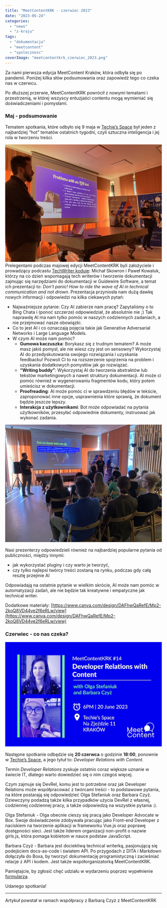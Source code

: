 ```yaml
---
title: "MeetContentKRK - czerwiec 2023"
date: "2023-05-24"
categories:
  - "news"
  - "z-kraju"
tags:
  - "dokumentacja"
  - "meetcontent"
  - "spolecznosc"
coverImage: "meetcontentkrk_czerwiec_2023.png"
---
```


Za nami pierwsza edycja MeetContent Kraków, która odbyła się po pandemii. Poniżej kilka słów podsumowania oraz zapowiedź tego co czeka nas w czerwcu.

Po dłuższej przerwie, MeetContentKRK powrócił z nowymi tematami i przestrzenią, w której wszyscy entuzjaści contentu mogą wymieniać się doświadczeniami i pomysłami.

### **Maj - podsumowanie**

Tematem spotkania, które odbyło się 9 maja w [Techie’s Space](https://www.facebook.com/techies.krakow/) był jeden z najbardziej “hot” tematów ostatnich tygodni, czyli sztuczna inteligencja i jej rola w tworzeniu treści.

![](images/IMG-7112-copy.jpeg) Prelegentami podczas majowej edycji MeetContentKRK byli założyciele i prowadzący podcastu [TechWriter koduje](https://techwriterkoduje.pl/): Michał Skowron i Paweł Kowaluk, którzy na co dzień wspomagają tech writerów i tworzenie dokumentacji zajmując się narzędziami do dokumentacji w Guidewire Software, a temat ich prezentacji to: _Don't panic! How to ride the wave of AI in technical communication and not drown_. Prezentacja przyniosła nam dużą dawkę nowych informacji i odpowiedzi na kilka ciekawych pytań:

- Najważniejsze pytanie: Czy AI zabierze nam pracę? Zapytaliśmy o to Bing Chata i (ponoć szczerze) odpowiedział, że absolutnie nie ;) Tak naprawdę AI ma nam tylko pomóc w naszych codziennych zadaniach, a nie przejmować nasze obowiązki.
- Co to jest AI i co oznaczają pojęcia takie jak Generative Adversarial Networks i Large Language Models.
- W czym AI może nam pomóc?
  - **Gumowa kaczuszka**: Borykasz się z trudnym tematem? A może masz jakiś pomysł, ale nie wiesz czy jest on sensowny? Wykorzystaj AI do przedyskutowania swojego rozwiązania i uzyskania feedbacku! Pozwoli Ci to na rozszerzenie spojrzenia na problem i uzyskania dodatkowych pomysłów jak go rozwiązać.
  - **“Writing buddy”**: Wykorzystaj AI do tworzenia abstraktów lub tekstów marketingowych a nawet struktury dokumentacji. AI może ci pomóc również w wygenerowaniu fragmentów kodu, który potem umieścisz w dokumentacji.
  - **Proofreading**: AI może pomóc ci w sprawdzeniu błędów w tekście, zaproponować inne opcje, usprawnienia które sprawią, że dokument będzie jeszcze lepszy.
  - **Interakcja z użytkownikami**: Bot może odpowiadać na pytania użytkowników, przesyłać odpowiednie dokumenty, instruować jak wykonać zadania.

![](images/IMG-7110-copy.jpeg)

Nasi prezenterzy odpowiedzieli również na najbardziej popularne pytania od publiczności, między innymi:

- jak wykorzystać pluginy i czy warto je tworzyć,
- czy tylko najlepsi twórcy treści zostaną na rynku, podczas gdy całą resztę przejmie AI

Odpowiadają na ostatnie pytanie w wielkim skrócie, AI może nam pomóc w automatyzacji zadań, ale nie będzie tak kreatywne i empatyczne jak technical writer.

Dodatkowe materiały: [https://www.canva.com/design/DAFhwQaRefE/Mp2-2koQ8VD44ye2f6eRLw/view](https://www.canva.com/design/DAFhwQaRefE/Mp2-2koQ8VD44ye2f6eRLw/view)

### **Czerwiec - co nas czeka?**

![](images/grafika_meetup_14-copy.jpg)

Następne spotkanie odbędzie się **20 czerwca** o godzinie **18:00**, ponownie w [Techie’s Space](https://www.facebook.com/techies.krakow/), a jego tytuł to: _Developer Relations with Content._

Termin _Developer Relations_ zyskuje ostatnio coraz większe uznanie w świecie IT, dlatego warto dowiedzieć się o nim czegoś więcej.

Czym zajmuje się DevRel, komu jest to potrzebne oraz jak Developer Relations może współpracować z twórcami treści - to podstawowe pytania, na które postarają się odpowiedzieć Olga Stefaniuk oraz Barbara Czyż. Dziewczyny podadzą także kilka przypadków użycia DevRel z własnej, codziennej codziennej pracy, a także odpowiedzą na wszystkie pytania :).

Olga Stefaniuk - Olga obecnie cieszy się pracą jako Developer Advocate w Box. Swoje doświadczenie zdobywała pracując jako Front-end Developer z naciskiem na tworzenie aplikacji w frameworku Vue.js oraz poprawę dostępności sieci. Jest także liderem organizacji non-profit o nazwie girls.js, która pomaga kobietom w nauce podstaw JavaScript.

Barbara Czyż - Barbara jest dociekliwą technical writerką, pasjonującą się podejściem docs-as-code i światem API. Po przygodach z DITA i Markdown dołączyła do Boxa, by tworzyć dokumentację programistyczną i zacieśniać relacje z API i kodem. Jest także współorganizatorką MeetContentKRK.

Pamiętajcie, by zgłosić chęć udziału w wydarzeniu poprzez wypełnienie [formularza](https://docs.google.com/forms/d/e/1FAIpQLScQhT4qzT3kklyT5RTyJ_1dQe20ScUrD9ElgCvNjTyfciMj3g/viewform).

Udanego spotkania!

---

Artykuł powstał w ramach współpracy z Barbarą Czyż z MeetContentKRK
